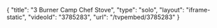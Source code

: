 {
    "title": "3 Burner Camp Chef Stove",
    "type": "solo",
    "layout": "iframe-static",
    "videoId": "3785283",
    "url": "\/tvpembed\/3785283"
}